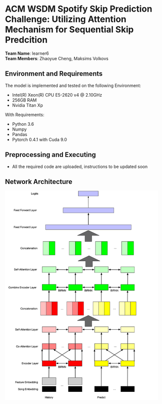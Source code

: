 # ACM WSDM Spotify Skip Prediction Challenge: Utilizing Attention Mechanism for Sequential Skip Predcition

**Team Name**: learner6  
**Team Members**: Zhaoyue Cheng, Maksims Volkovs

## Environment and Requirements
The model is implemented and tested on the following Environment:
* Intel(R) Xeon(R) CPU E5-2620 v4 @ 2.10GHz
* 256GB RAM
* Nvidia Titan Xp

With Requirements:
* Python 3.6
* Numpy
* Pandas
* Pytorch 0.4.1 with Cuda 9.0

## Preprocessing and Executing
* All the required code are uploaded, instructions to be updated soon

## Network Architecture
![Image of Architecture](https://github.com/ZhaoyueCheng/WSDM_Spotify/blob/master/pics/architecture.jpg)
